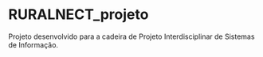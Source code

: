 # RURALNECT_projeto
Projeto desenvolvido para a cadeira de Projeto Interdisciplinar de Sistemas de Informação.
